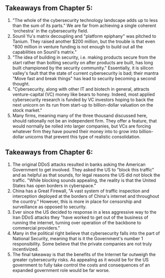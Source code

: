 ## Takeaways from Chapter 5:
1. "The whole of the cybersecurity technology landscape adds up to less than the sum of its parts." We are far from achieving a single coherent 'orchestra' in the cybersecurity field.
2. Sounil Yu's matrix decoupling and "platform epiphany" was pitched to Tanium. They raised another $200 million, but the trouble is that even "800 million in venture funding is not enough to build out all the capabilities on Sounil's matrix."
3. "The idea of building in security, i.e. making products secure from the start rather than bolting security on after products are built, has long built championed by the security community." Essentially, it is silicon valley's fault that the state of current cybersecurity is bad; their mantra "Move fast and break things" has lead to security becoming a second thought.
4. "Cybersecurity, along with other IT and biotech in general, attracts venture-capital (VC) money like bears to honey. Indeed, most applied cybersecurity research is funded by VC investors hoping to back the next unicorn on its run from start-up to billion-dollar valuation on the stock market."
5. Many firms, meaning many of the three thousand discussed here, should rationally not be an independent firm. They offer a feature, that would normally be rolled into larger companies, but VCs are forcing whatever firm they have poured their money into to grow into billion-dollar unicorns that prevent this type of realistic consolidation.
## Takeaways from Chapter 6:
1. The original DDoS attacks resulted in banks asking the American Government to get involved. They asked the US to "block this traffic" and as helpful as that sounds, for legal reasons the US did not block the traffic. "While blocking sounds appealing, the reality is that the United States has open borders in cyberspace."
2. China has a Great Firewall, "A vast system of traffic inspection and interception deployed at the borders of China's internet and throughout the country." However, this is more in place for censorship and surveillance as opposed to security. 
3. Ever since the US decided to response in a less aggressive way to the Iran DDoS attacks they "have worked to get out of the business of running the internet, turning over operation of the backbone to commercial providers."
4. Many in the political right believe that cybersecurity falls into the part of National Security, meaning that is it the Government's number 1 responsibility. Some believe that the private companies are not truly incentivized.
5. The final takeaway is that the benefits of the Internet far outweigh the greater cybersecurity risks. As appealing as it would be for the US government to fully take control the costs and consequences of an expanded government role would be far worse.